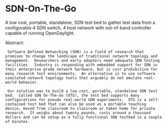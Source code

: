 # SDN-On-The-Go

A low cost, portable, standalone, SDN test bed to gather test data from a configurable 4 SDN switch, 4 host network with out-of-band controller capable of running OpenDaylight.  

Abstract:

     Software Defined Networking (SDN) is a field of research that promises to change the landscape of traditional network topology and management.  Researchers and early adopters need adequate SDN testing facilities.  Industry is responding with embedded support for SDN in their enterprise grade network hardware, but is cost prohibitive for many research test environments.  An alternative is to use software simulated network topology tools that arguably do not emulate real-world behavior.

     Our solution was to build a low cost, portable, standalone SDN test bed.  Called SDN On-The-Go (OTG), the test bed supports many configurations for pseudo real-world SDN experiments.  OTG is a self-contained test bed that can also be used as a portable teaching device, moved from classroom to classroom or taken home for private research.  It weighs about twenty pounds, costs around a thousand dollars and can be setup as a fully functional SDN testbed in a couple of minutes.
